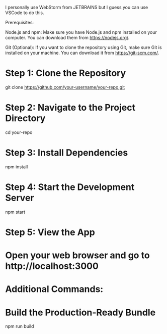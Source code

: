 I personally use WebStorm from JETBRAINS but I guess you can use VSCode to do this.

Prerequisites:

Node.js and npm:
Make sure you have Node.js and npm installed on your computer. You can download them from https://nodejs.org/.

Git (Optional):
If you want to clone the repository using Git, make sure Git is installed on your machine. You can download it from https://git-scm.com/.

# Step 1: Clone the Repository
git clone https://github.com/your-username/your-repo.git

# Step 2: Navigate to the Project Directory
cd your-repo

# Step 3: Install Dependencies
npm install

# Step 4: Start the Development Server
npm start

# Step 5: View the App
# Open your web browser and go to http://localhost:3000

# Additional Commands:
# Build the Production-Ready Bundle
npm run build
